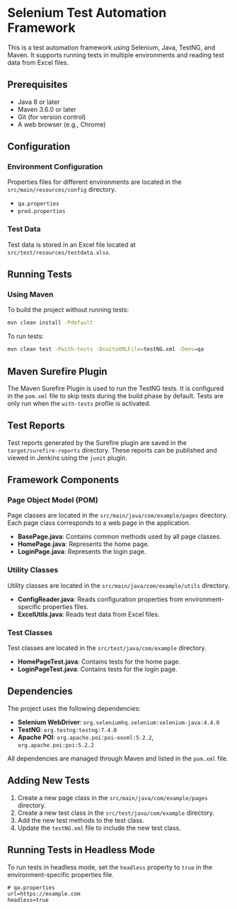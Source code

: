 ```markdown
```
# Selenium Test Automation Framework

This is a test automation framework using Selenium, Java, TestNG, and Maven. It supports running tests in multiple environments and reading test data from Excel files.

## Prerequisites

- Java 8 or later
- Maven 3.6.0 or later
- Git (for version control)
- A web browser (e.g., Chrome)

## Configuration

### Environment Configuration

Properties files for different environments are located in the `src/main/resources/config` directory.

- `qa.properties`
- `prod.properties`

### Test Data

Test data is stored in an Excel file located at `src/test/resources/testdata.xlsx`.

## Running Tests

### Using Maven

To build the project without running tests:

```sh
mvn clean install -Pdefault
```

To run tests:

```sh
mvn clean test -Pwith-tests -DsuiteXMLFile=testNG.xml -Denv=qa
```
## Maven Surefire Plugin

The Maven Surefire Plugin is used to run the TestNG tests. It is configured in the `pom.xml` file to skip tests during the build phase by default. Tests are only run when the `with-tests` profile is activated.

## Test Reports

Test reports generated by the Surefire plugin are saved in the `target/surefire-reports` directory. These reports can be published and viewed in Jenkins using the `junit` plugin.

## Framework Components

### Page Object Model (POM)

Page classes are located in the `src/main/java/com/example/pages` directory. Each page class corresponds to a web page in the application.

- **BasePage.java**: Contains common methods used by all page classes.
- **HomePage.java**: Represents the home page.
- **LoginPage.java**: Represents the login page.

### Utility Classes

Utility classes are located in the `src/main/java/com/example/utils` directory.

- **ConfigReader.java**: Reads configuration properties from environment-specific properties files.
- **ExcelUtils.java**: Reads test data from Excel files.

### Test Classes

Test classes are located in the `src/test/java/com/example` directory.

- **HomePageTest.java**: Contains tests for the home page.
- **LoginPageTest.java**: Contains tests for the login page.

## Dependencies

The project uses the following dependencies:

- **Selenium WebDriver**: `org.seleniumhq.selenium:selenium-java:4.4.0`
- **TestNG**: `org.testng:testng:7.4.0`
- **Apache POI**: `org.apache.poi:poi-ooxml:5.2.2`, `org.apache.poi:poi:5.2.2`

All dependencies are managed through Maven and listed in the `pom.xml` file.

## Adding New Tests

1. Create a new page class in the `src/main/java/com/example/pages` directory.
2. Create a new test class in the `src/test/java/com/example` directory.
3. Add the new test methods to the test class.
4. Update the `testNG.xml` file to include the new test class.

## Running Tests in Headless Mode

To run tests in headless mode, set the `headless` property to `true` in the environment-specific properties file.

```properties
# qa.properties
url=https://example.com
headless=true
```